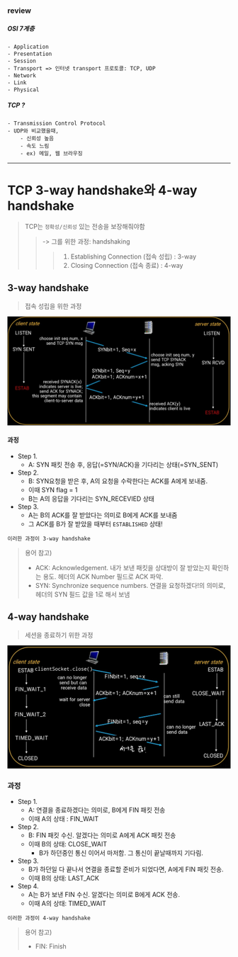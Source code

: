 ### review
##### OSI 7계층
	- Application
	- Presentation
	- Session
	- Transport => 인터넷 transport 프로토콜: TCP, UDP
	- Network
	- Link
	- Physical

##### TCP ?
	- Transmission Control Protocol
	- UDP와 비교했을때,
		- 신뢰성 높음
		- 속도 느림
		- ex) 메일, 웹 브라우징

***
# TCP 3-way handshake와 4-way handshake

> TCP는 `정확성/신뢰성` 있는 전송을 보장해줘야함<br/>
>	>-> 그를 위한 과정: handshaking<br/>
>	>	> 1. Establishing Connection (접속 성립) : 3-way <br/>
>	> 	> 2. Closing Connection (접속 종료) : 4-way

## 3-way handshake
> 접속 성립을 위한 과정

![Alt text](img/image.png)

#### 과정
- Step 1.
	- A: SYN 패킷 전송 후, 응답(=SYN/ACK)을 기다리는 상태(=SYN_SENT)
- Step 2.
	- B: SYN요청을 받은 후, A의 요청을 수락한다는 ACK를 A에게 보내줌. 
	- 이때 SYN flag = 1
	- B는 A의 응답을 기다리는 SYN_RECEVIED 상태
- Step 3.
	- A는 B의 ACK를 잘 받았다는 의미로 B에게 ACK를 보내줌
	- 그 ACK를 B가 잘 받았을 때부터 `ESTABLISHED` 상태!

>
	이러한 과정이 3-way handshake

>용어 참고)
>- ACK: Acknowledgement. 내가 보낸 패킷을 상대방이 잘 받았는지 확인하는 용도. 헤더의 ACK Number 필드로 ACK 파악.
>- SYN: Synchronize sequence numbers. 연결을 요청하겠다!의 의미로, 헤더의 SYN 필드 값을 1로 해서 보냄

## 4-way handshake
 > 세션을 종료하기 위한 과정

  ![Alt text](img/image-1.png)
 
 ### 과정
 - Step 1.
	 - A: 연결을 종료하겠다는 의미로, B에게 FIN 패킷 전송
	 - 이때 A의 상태 : FIN_WAIT
 - Step 2.
	 - B: FIN 패킷 수신. 알겠다는 의미로 A에게 ACK 패킷 전송 
	 - 이때 B의 상태: CLOSE_WAIT
		 - B가 하던중인 통신 이어서 마저함. 그 통신이 끝날때까지 기다림.
 - Step 3.
	 - B가 하던일 다 끝나서 연결을 종료할 준비가 되었다면, A에게 FIN 패킷 전송.
	 - 이때 B의 상태: LAST_ACK
 - Step 4.
	 - A는 B가 보낸 FIN 수신. 알겠다는 의미로 B에게 ACK 전송.
	 - 이때 A의 상태: TIMED_WAIT
>
	이러한 과정이 4-way handshake
>용어 참고)
>- FIN: Finish 
